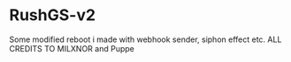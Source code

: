 # RushGS-v2
Some modified reboot i made with webhook sender, siphon effect etc. ALL CREDITS TO MILXNOR and Puppe

